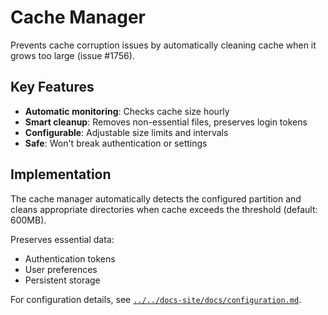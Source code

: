 # Cache Manager

Prevents cache corruption issues by automatically cleaning cache when it grows too large (issue #1756).

## Key Features

- **Automatic monitoring**: Checks cache size hourly
- **Smart cleanup**: Removes non-essential files, preserves login tokens
- **Configurable**: Adjustable size limits and intervals
- **Safe**: Won't break authentication or settings

## Implementation

The cache manager automatically detects the configured partition and cleans appropriate directories when cache exceeds the threshold (default: 600MB).

Preserves essential data:
- Authentication tokens
- User preferences  
- Persistent storage

For configuration details, see [`../../docs-site/docs/configuration.md`](../../docs-site/docs/configuration.md#cache-management).
